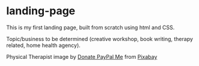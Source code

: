 # landing-page
This is my first landing page, built from scratch using html and CSS. 

Topic/business to be determined (creative workshop, book writing, therapy related, home health agency).

Physical Therapist image by <a href="https://pixabay.com/users/mohamed_hassan-5229782/?utm_source=link-attribution&amp;utm_medium=referral&amp;utm_campaign=image&amp;utm_content=7321056">Donate PayPal Me</a> from <a href="https://pixabay.com//?utm_source=link-attribution&amp;utm_medium=referral&amp;utm_campaign=image&amp;utm_content=7321056">Pixabay</a>
